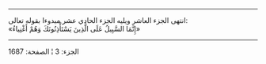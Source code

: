 ------------------------------------------------------------------------

انتهى الجزء العاشر ويليه الجزء الحادي عشر مبدوءا بقوله تعالى:  
«إِنَّمَا السَّبِيلُ عَلَى الَّذِينَ يَسْتَأْذِنُونَكَ وَهُمْ أَغْنِياءُ»

------------------------------------------------------------------------

الجزء: 3 ¦ الصفحة: 1687
